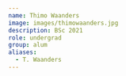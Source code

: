 ```yaml
---
name: Thimo Waanders
image: images/thimowaanders.jpg
description: BSc 2021
role: undergrad
group: alum
aliases:
  - T. Waanders
---
```

